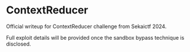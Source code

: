 # ContextReducer

Official writeup for ContextReducer challenge from Sekaictf 2024.

Full exploit details will be provided once the sandbox bypass technique is disclosed.
